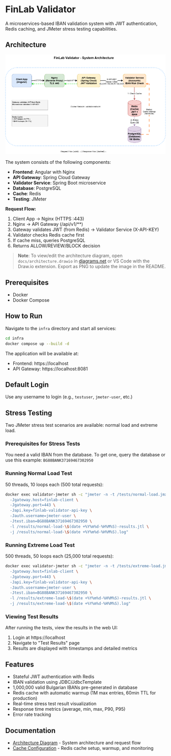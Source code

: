 # FinLab Validator

A microservices-based IBAN validation system with JWT authentication, Redis caching, and JMeter stress testing capabilities.

## Architecture

![Architecture Diagram](docs/architecture.drawio.png)

The system consists of the following components:

- **Frontend**: Angular with Nginx
- **API Gateway**: Spring Cloud Gateway
- **Validator Service**: Spring Boot microservice
- **Database**: PostgreSQL
- **Cache**: Redis
- **Testing**: JMeter

**Request Flow:**
1. Client App → Nginx (HTTPS :443)
2. Nginx → API Gateway (/api/v1/**)
3. Gateway validates JWT (from Redis) → Validator Service (X-API-KEY)
4. Validator checks Redis cache first
5. If cache miss, queries PostgreSQL
6. Returns ALLOW/REVIEW/BLOCK decision

> **Note**: To view/edit the architecture diagram, open `docs/architecture.drawio` in [diagrams.net](https://app.diagrams.net/) or VS Code with the Draw.io extension. Export as PNG to update the image in the README.

## Prerequisites

- Docker
- Docker Compose

## How to Run

Navigate to the `infra` directory and start all services:

```bash
cd infra
docker compose up --build -d
```

The application will be available at:
- Frontend: https://localhost
- API Gateway: https://localhost:8081

## Default Login

Use any username to login (e.g., `testuser`, `jmeter-user`, etc.)

## Stress Testing

Two JMeter stress test scenarios are available: normal load and extreme load.

### Prerequisites for Stress Tests

You need a valid IBAN from the database. To get one, query the database or use this example: `BG88BANK37169467302950`

### Running Normal Load Test

50 threads, 10 loops each (500 total requests):

```bash
docker exec validator-jmeter sh -c "jmeter -n -t /tests/normal-load.jmx \
  -Jgateway.host=finlab-client \
  -Jgateway.port=443 \
  -Japi.key=finlab-validator-api-key \
  -Jauth.username=jmeter-user \
  -Jtest.iban=BG88BANK37169467302950 \
  -l /results/normal-load-\$(date +%Y%m%d-%H%M%S)-results.jtl \
  -j /results/normal-load-\$(date +%Y%m%d-%H%M%S).log"
```

### Running Extreme Load Test

500 threads, 50 loops each (25,000 total requests):

```bash
docker exec validator-jmeter sh -c "jmeter -n -t /tests/extreme-load.jmx \
  -Jgateway.host=finlab-client \
  -Jgateway.port=443 \
  -Japi.key=finlab-validator-api-key \
  -Jauth.username=jmeter-user \
  -Jtest.iban=BG88BANK37169467302950 \
  -l /results/extreme-load-\$(date +%Y%m%d-%H%M%S)-results.jtl \
  -j /results/extreme-load-\$(date +%Y%m%d-%H%M%S).log"
```

### Viewing Test Results

After running the tests, view the results in the web UI:
1. Login at https://localhost
2. Navigate to "Test Results" page
3. Results are displayed with timestamps and detailed metrics

## Features

- Stateful JWT authentication with Redis
- IBAN validation using JDBC/JdbcTemplate
- 1,000,000 valid Bulgarian IBANs pre-generated in database
- Redis cache with automatic warmup (1M max entries, 60min TTL for production)
- Real-time stress test result visualization
- Response time metrics (average, min, max, P90, P95)
- Error rate tracking

## Documentation

- [Architecture Diagram](docs/architecture.drawio) - System architecture and request flow
- [Cache Configuration](docs/CACHE.md) - Redis cache setup, warmup, and monitoring
